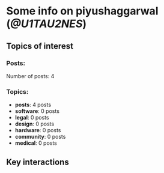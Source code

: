 # Some info on piyushaggarwal (_@U1TAU2NES_)


## Topics of interest

### Posts: 

Number of posts: 4

### Topics:

* __posts__: 4 posts
* __software__: 0 posts
* __legal__: 0 posts
* __design__: 0 posts
* __hardware__: 0 posts
* __community__: 0 posts
* __medical__: 0 posts

## Key interactions 

